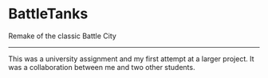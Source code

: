 # BattleTanks
Remake of the classic Battle City
***
This was a university assignment and my first attempt at a larger project. It was a collaboration between me and two other
students.
